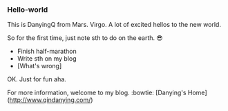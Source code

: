 ### Hello-world

This is DanyingQ from Mars. Virgo. A lot of excited hellos to the new world.

So for the first time, just note sth to do on the earth. :sunglasses:

- Finish half-marathon
- Write sth on my blog
- [What's wrong]


OK. Just for fun aha.

For more information, welcome to my blog. :bowtie: [Danying's Home] (http://www.qindanying.com/)
